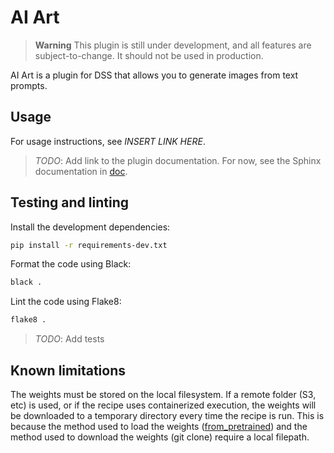 # AI Art
> **Warning**
  This plugin is still under development, and all features are
  subject-to-change. It should not be used in production.

AI Art is a plugin for DSS that allows you to generate images from text prompts.

## Usage
For usage instructions, see *INSERT LINK HERE*.

> *TODO*: Add link to the plugin documentation. For now, see the Sphinx
  documentation in [doc](doc/index.rst).

## Testing and linting
Install the development dependencies:
```bash
pip install -r requirements-dev.txt
```

Format the code using Black:
```bash
black .
```

Lint the code using Flake8:
```bash
flake8 .
```

> *TODO*: Add tests

## Known limitations
The weights must be stored on the local filesystem. If a remote folder (S3, etc)
is used, or if the recipe uses containerized execution, the weights will be
downloaded to a temporary directory every time the recipe is run. This is
because the method used to load the weights ([from_pretrained]) and the method
used to download the weights (git clone) require a local filepath.

[from_pretrained]: https://huggingface.co/docs/diffusers/v0.6.0/en/api/diffusion_pipeline#diffusers.DiffusionPipeline.from_pretrained
